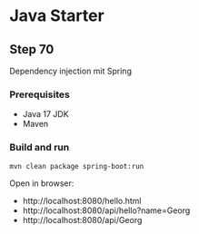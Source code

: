# Java Starter #

## Step 70

Dependency injection mit Spring

### Prerequisites
- Java 17 JDK
- Maven

### Build and run

```shell
mvn clean package spring-boot:run
```
Open in browser:
- http://localhost:8080/hello.html
- http://localhost:8080/api/hello?name=Georg
- http://localhost:8080/api/Georg
